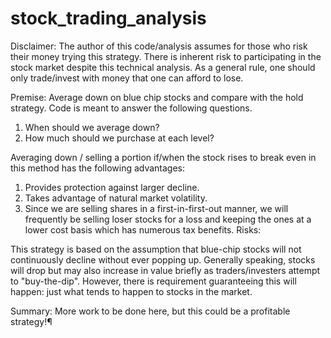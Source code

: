 # stock_trading_analysis

Disclaimer: The author of this code/analysis assumes for those who risk their money trying this strategy. There is inherent risk to participating in the stock market despite this technical analysis. As a general rule, one should only trade/invest with money that one can afford to lose.


Premise: Average down on blue chip stocks and compare with the hold strategy. Code is meant to answer the following questions.
1. When should we average down?
2. How much should we purchase at each level?

Averaging down / selling a portion if/when the stock rises to break even in this method has the following advantages:

1. Provides protection against larger decline.
2. Takes advantage of natural market volatility.
3. Since we are selling shares in a first-in-first-out manner, we will frequently be selling loser stocks for a loss and keeping the ones at a lower cost basis which has numerous tax benefits.
Risks:

This strategy is based on the assumption that blue-chip stocks will not continuously decline without ever popping up. Generally speaking, stocks will drop but may also increase in value briefly as traders/investers attempt to "buy-the-dip". However, there is requirement guaranteeing this will happen: just what tends to happen to stocks in the market.

Summary: More work to be done here, but this could be a profitable strategy!¶
